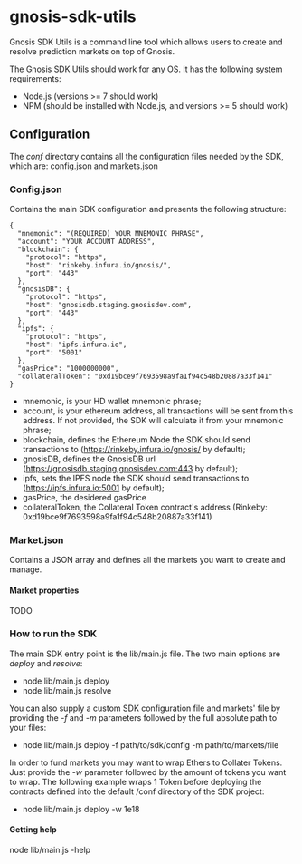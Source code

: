 # gnosis-sdk-utils

Gnosis SDK Utils is a command line tool which allows users to create and resolve prediction markets on top of Gnosis.

The Gnosis SDK Utils should work for any OS. It has the following system requirements:

* Node.js (versions >= 7 should work)
* NPM (should be installed with Node.js, and versions >= 5 should work)


## Configuration
The *conf* directory contains all the configuration files needed by the SDK, which are: config.json and markets.json

### Config.json
Contains the main SDK configuration and presents the following structure:

```
{
  "mnemonic": "(REQUIRED) YOUR MNEMONIC PHRASE",
  "account": "YOUR ACCOUNT ADDRESS",
  "blockchain": {
    "protocol": "https",
    "host": "rinkeby.infura.io/gnosis/",
    "port": "443"
  },
  "gnosisDB": {
    "protocol": "https",
    "host": "gnosisdb.staging.gnosisdev.com",
    "port": "443"
  },
  "ipfs": {
    "protocol": "https",
    "host": "ipfs.infura.io",
    "port": "5001"
  },
  "gasPrice": "1000000000",
  "collateralToken": "0xd19bce9f7693598a9fa1f94c548b20887a33f141"
}
```

* mnemonic, is your HD wallet mnemonic phrase;
* account, is your ethereum address, all transactions will be sent from this address. If not provided, the SDK will calculate it from your mnemonic phrase;
* blockchain, defines the Ethereum Node the SDK should send transactions to (https://rinkeby.infura.io/gnosis/ by default);
* gnosisDB, defines the GnosisDB url (https://gnosisdb.staging.gnosisdev.com:443 by default);
* ipfs, sets the IPFS node the SDK should send transactions to (https://ipfs.infura.io:5001 by default);
* gasPrice, the desidered gasPrice
* collateralToken, the Collateral Token contract's address (Rinkeby: 0xd19bce9f7693598a9fa1f94c548b20887a33f141)

### Market.json
Contains a JSON array and defines all the markets you want to create and manage.

#### Market properties
TODO

### How to run the SDK
The main SDK entry point is the lib/main.js file.
The two main options are *deploy* and *resolve*:
* node lib/main.js deploy
* node lib/main.js resolve

You can also supply a custom SDK configuration file and markets' file by providing the *-f* and *-m* parameters
followed by the full absolute path to your files:
* node lib/main.js deploy -f path/to/sdk/config -m path/to/markets/file

In order to fund markets you may want to wrap Ethers to Collater Tokens.
Just provide the *-w* parameter followed by the amount of tokens you want to wrap.
The following example wraps 1 Token before deploying the contracts defined into the
default /conf directory of the SDK project:
* node lib/main.js deploy -w 1e18


#### Getting help
node lib/main.js -help
